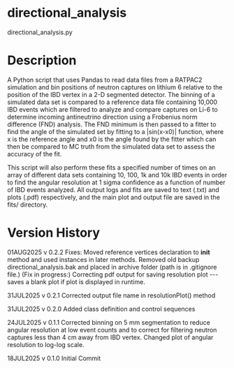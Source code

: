 # directional_analysis
directional_analysis.py
# Description
A Python script that uses Pandas to read data files from a RATPAC2 simulation and bin positions of neutron captures on lithium 6 relative to the position of the IBD vertex in a 2-D segmented detector. The binning of a simulated data set is compared to a reference data file containing 10,000 IBD events which are filtered to analyze and compare captures on Li-6 to determine incoming antineutrino direction using a Frobenius norm difference (FND) analysis. The FND minimum is then passed to a fitter to find the angle of the simulated set by fitting to a |sin(x-x0)| function, where x is the reference angle and x0 is the angle found by the fitter which can then be compared to MC truth from the simulated data set to assess the accuracy of the fit.

This script will also perform these fits a specified number of times on an array of different data sets containing 10, 100, 1k and 10k IBD events in order to find the angular resolution at 1 sigma confidence as a function of number of IBD events analyzed. All output logs and fits are saved to text (.txt) and plots (.pdf) respectively, and the main plot and output file are saved in the fits/ directory.
# Version History
01AUG2025	v 0.2.2 Fixes: Moved reference vertices declaration to __init__ method and used instances in later methods. Removed old backup directional_analysis.bak and placed in archive folder (path is in .gitignore file.) (Fix in progress:) Correcting pdf output for saving resolution plot --- saves a blank plot if plot is displayed in runtime.

31JUL2025	v 0.2.1 Corrected output file name in resolutionPlot() method

31JUL2025	v 0.2.0 Added class definition and control sequences

24JUL2025	v 0.1.1 Corrected binning on 5 mm segmentation to reduce angular resolution at low event counts and to correct for filtering neutron captures less than 4 cm away from IBD vertex. Changed plot of angular resolution to log-log scale.

18JUL2025	v 0.1.0 Initial Commit
